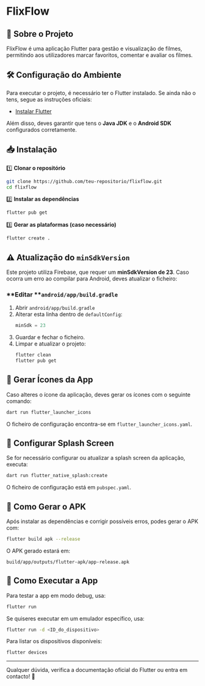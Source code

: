 # FlixFlow

## 📌 Sobre o Projeto

FlixFlow é uma aplicação Flutter para gestão e visualização de filmes, permitindo aos utilizadores marcar favoritos, comentar e avaliar os filmes.

## 🛠️ Configuração do Ambiente

Para executar o projeto, é necessário ter o Flutter instalado. Se ainda não o tens, segue as instruções oficiais:

-   [Instalar Flutter](https://docs.flutter.dev/get-started/install)

Além disso, deves garantir que tens o **Java JDK** e o **Android SDK** configurados corretamente.

## 📥 Instalação

1️⃣ **Clonar o repositório**

```bash
git clone https://github.com/teu-repositorio/flixflow.git
cd flixflow
```

2️⃣ **Instalar as dependências**

```bash
flutter pub get
```

3️⃣ **Gerar as plataformas (caso necessário)**

```bash
flutter create .
```

## ⚠️ Atualização do `minSdkVersion`

Este projeto utiliza Firebase, que requer um **minSdkVersion de 23**. Caso ocorra um erro ao compilar para Android, deves atualizar o ficheiro:

### \*\*Editar \*\***`android/app/build.gradle`**

1. Abrir `android/app/build.gradle`
2. Alterar esta linha dentro de `defaultConfig`:
    ```gradle
    minSdk = 23
    ```
3. Guardar e fechar o ficheiro.
4. Limpar e atualizar o projeto:
    ```bash
    flutter clean
    flutter pub get
    ```

## 🎨 Gerar Ícones da App

Caso alteres o ícone da aplicação, deves gerar os ícones com o seguinte comando:

```bash
dart run flutter_launcher_icons
```

O ficheiro de configuração encontra-se em `flutter_launcher_icons.yaml`.

## 🚀 Configurar Splash Screen

Se for necessário configurar ou atualizar a splash screen da aplicação, executa:

```bash
dart run flutter_native_splash:create
```

O ficheiro de configuração está em `pubspec.yaml`.

## 🔧 Como Gerar o APK

Após instalar as dependências e corrigir possíveis erros, podes gerar o APK com:

```bash
flutter build apk --release
```

O APK gerado estará em:

```
build/app/outputs/flutter-apk/app-release.apk
```

## 🏃 Como Executar a App

Para testar a app em modo debug, usa:

```bash
flutter run
```

Se quiseres executar em um emulador específico, usa:

```bash
flutter run -d <ID_do_dispositivo>
```

Para listar os dispositivos disponíveis:

```bash
flutter devices
```

---

Qualquer dúvida, verifica a documentação oficial do Flutter ou entra em contacto! 🚀
